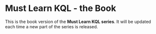 # Must Learn KQL - the Book

This is the book version of the <b>Must Learn KQL series</b>. It will be updated each time a new part of the series is released.
